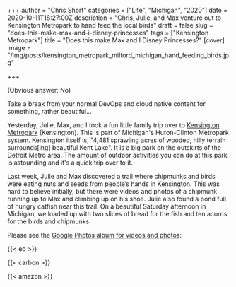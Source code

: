 +++
author = "Chris Short"
categories = ["Life", "Michigan", "2020"]
date = 2020-10-11T18:27:00Z
description = "Chris, Julie, and Max venture out to Kensington Metropark to hand feed the local birds"
draft = false
slug = "does-this-make-max-and-i-disney-princesses"
tags = ["Kensington Metropark"]
title = "Does this make Max and I Disney Princesses?"
[cover]
image = "/img/posts/kensington_metropark_milford_michigan_hand_feeding_birds.jpg"

+++

(Obvious answer: No)

Take a break from your normal DevOps and cloud native content for something, rather beautiful...

Yesterday, Julie, Max, and I took a fun little family trip over to [Kensington Metropark](https://www.metroparks.com/parks/kensington-metropark/) (Kensington). This is part of Michigan's Huron-Clinton Metropark system. Kensington itself is, "4,481 sprawling acres of wooded, hilly terrain surrounds[ing] beautiful Kent Lake". It is a big park on the outskirts of the Detroit Metro area. The amount of outdoor activities you can do at this park is astounding and it's a quick trip over to it.

Last week, Julie and Max discovered a trail where chipmunks and birds were eating nuts and seeds from people’s hands in Kensington. This was hard to believe initially, but there were videos and photos of a chipmunk running up to Max and climbing up on his shoe. Julie also found a pond full of hungry catfish near this trail. On a beautiful Saturday afternoon in Michigan, we loaded up with two slices of bread for the fish and ten acorns for the birds and chipmunks.

Please see the [Google Photos album for videos and photos](https://photos.app.goo.gl/wxck6bpAXsrkRWaz8):

<script src="https://cdn.jsdelivr.net/npm/publicalbum@latest/embed-ui.min.js" async></script>
<div class="pa-gallery-player-widget" style="width:100%; height:720px; display:none;"
  data-link="https://photos.app.goo.gl/wxck6bpAXsrkRWaz8"
  data-title="Kensington Metropark 2020-10-10"
  data-description="Chris, Julie, and Max venture out to Kensington Metropark to hand feed the local birds">
  <object data="https://lh3.googleusercontent.com/kiuU3u5Tnonr-Viu-nlq_E-mjzqEnR2kYBHeqjmmfoPSi1Y66arjPT-OITOvN7b8Keo0s9Qckw_cbARyKUI6UhNGuS-UX-juNZ9twG9tyUjiH5h3becBXDGvIsjbgPYhQLpbjaql1n8=w1920-h1080"></object>
  <object data="https://lh3.googleusercontent.com/InuIffr2Vj8AWPPN2ZWZ1GItq36ecvBJNpqocmqnHvcfxCMarl8xP2kThlz9UG5xBXZGBxTvqx2ES0IvZ15S1wwoG1z3zs01NrAVmWxmkRkiET1Gx2ML4TNvZpkxRjt-_IGLN7sUli8=w1920-h1080"></object>
  <object data="https://lh3.googleusercontent.com/aX5j5a_aYbYrfE2zbycPewNIZF9Q07M0H7DdAC4EuDPZu-3A_1ebqPeo4aI5hsO0-XFwHADz4oMtw1zA8Vg8rhqrTpmgnRoAouvrUeDZW04-cEbipOojkae1QTrG0h_1YI19WFLdY1c=w1920-h1080"></object>
  <object data="https://lh3.googleusercontent.com/JBBw5O_NQ5RuEQ0Ud8c7DF9MG5PBM7NmGzwspmjmUqALQEgJZYMtwdvLiHqzwbbUp9852iJ9veKMLzouMLN1WjAZlJ4wU6TwHtE54qr-046xN_lT0vca-md3f5YcUcOt3fGbV1L92Cc=w1920-h1080"></object>
  <object data="https://lh3.googleusercontent.com/WPofOQKBOLWUyyI1XyaFImDnIbR7kJt9n8xB2hqfp6rA50rCp-Ghfsjs1VTD7Q1IzSe-gjzJu42_tLjyhZbZzrPBuo0C08miATyIeJXKR2wJMCk8djerW7VLv-ZDoeUCP88I-3xUSFs=w1920-h1080"></object>
  <object data="https://lh3.googleusercontent.com/1ASPuSnccIqiJJO7VHGa3glTLaaqXVuKjLj8mYuZjYxIfpFoIaWAvKwz51LQH7SRsoPyg4AeJvYlhRr_q5dSLfsIBbnBaG747S94ZS2BIYlvrdTFjvZkgduFu8LiV0lCmMinWRzgqBg=w1920-h1080"></object>
  <object data="https://lh3.googleusercontent.com/_Q3n23gMmgsCoElzoiMFwiiiYnYreZ9NaYsnuMVZsONZHbeFEO2r4iNYsGviV1k7OCtwWEJ3XgD3UkX5ZtjlQU2-TTVciACCH8cJ8RA0Lrdb39R8biXHQShjQmoCTABe27jGstPdE_s=w1920-h1080"></object>
  <object data="https://lh3.googleusercontent.com/5VNrIgvg449Mi28M77FWIw_h316CD4tgQ3psJCMEF57J-VQXsV88ASAB_XiRLsRGvW1lOSG_rFtjc0X0zZs0HQYfaNw1Q7Udcm-fcZEidIGVp4Guqnt3HMfDTwzwyesQi6mD6A3y9BU=w1920-h1080"></object>
  <object data="https://lh3.googleusercontent.com/u9VWserjH0FvqQSTJoXWNT4wrE1VIMFp33yl7OvoGy-7s7oQ_oGGcCmSCaP8glnJ-pZufYFJ6kf-E8586ON6qzpNnvWZcAPpB2XZ9Ya09GVPgGJZ275wUxqRZRzVzRypIoA5FzIj_u4=w1920-h1080"></object>
  <object data="https://lh3.googleusercontent.com/AlGBkJrUmGGB4sNxK33U8XRoiZ9BaEEwvdG6lOM6kUYn1cmNZOerfUzrspP8BfaPMfGUyKlECcfOO7uh00b9Fg0NXm3Z0BpGbkfKBnVlLmWpmvE-Kl7sbLMRqpx8xubyAIV7FwXXKzY=w1920-h1080"></object>
  <object data="https://lh3.googleusercontent.com/uxRxY4nhnm465gJMcVifM31bUXUHXvX-Ko7mcbJY0Okq13oYS43YByh6fW3Fp2o7QwZUltatw2Kppdw3FPglmvL6PVuQB_JF-MjVy1aDY0MnQszJS387YRsd4Isc_LjO9fIPVxJ_Sfc=w1920-h1080"></object>
  <object data="https://lh3.googleusercontent.com/loT-81BBunmmE1XcLwkVefzujMLMrxgFnked5kJcM1-qdrc96HjsnKMSGBfKaCAqkJ4FbswUQl7bjBTsMAWbAJQnKq5s35M6c8Qr7mXkrIRNZotJtRWlkcTDbc9NLE_eibJmGbcEdsY=w1920-h1080"></object>
  <object data="https://lh3.googleusercontent.com/9Xfqeng6nig3R1VnLhr09PhZaReZ42BFNYgy_GqDzlLxonADIgR0MKdFcNHWrfQ9ioOjXe1oy6L63fiFwCqTqzB-LlL75O0zw43gvfs8WkaFjk1UFH5hW53LL7bWsPb-kDVB-MU8jo4=w1920-h1080"></object>
  <object data="https://lh3.googleusercontent.com/8FZm1Wmez0ecjR1yQ1uurkG5s5ZcyvWGE18AANMpnmuDfezHOIX4yB8qfZPyn3fFRaDCZlxRiQsVQ9AYSr0l6DBEsl7Ghtm7lyEGI7QQ3yNiSmtkezExg32NxrVTZFNPKaYjgYtOf38=w1920-h1080"></object>
  <object data="https://lh3.googleusercontent.com/mUbWTSz1UP_YcvQD1y7UFdqU-s9hDNvYNwJkcld3CQC3LQ3Hl_06CyIh6SN2C-bljHZ3XhDvhfmFyQGzYwqTafCq5BvKAn5-KoVSsdx7YKF27JNnEeUEea7HNx-M8CtDJUX1IrbqRMc=w1920-h1080"></object>
  <object data="https://lh3.googleusercontent.com/wgPF-p2Aq_kRNkIlna7a_RfqbwH9ZNyDbunqMcXCAbW04tBDnMP6fg9Tt3TQUg2ookTf2bXOl2PtZbAimFOhPQyciIfC3isBq5jy_o1V7JRB5Nc7sYbwxN3nNC1N7CVxdZbVlHvBiXc=w1920-h1080"></object>
  <object data="https://lh3.googleusercontent.com/gcBaJXt3hE19KRO2YZxsY26ollCGlrJuKCYB0wE6OcXU-oAo-ar5Mzuzd0-tEWHofZSGNirW5OV4Nc6dDQlku6eXJsRy8zU56P4o70E1xCr_cJLyWTbqeEknqmI0lSPsyAPt1tb71QQ=w1920-h1080"></object>
  <object data="https://lh3.googleusercontent.com/enhwuYg7cmCBUnkGBb4qCnn1DYwMZDuxRNbBbLmJDRshY83WAwXTVf9mXILICo8_uL-Ql5lFwycEDZXiq3lYMG5zQpM31N3OBQ2TldowVSzCA1gdeyP01M6gQWVKFLLIh5336XfBEK8=w1920-h1080"></object>
  <object data="https://lh3.googleusercontent.com/_QgJdVnObnIK1QVLeD9IJ9mNAQ41wk6Ats15pFctLGRidB5ZAbfl4E3JVkVfl0YWoqMf-aNWsXfOFMfUNdwlNlhzqoYwQ9nHhAzcE9Sq9RwJXofDfbtxvAOwISkzs8SAKlaOf9v7f3A=w1920-h1080"></object>
  <object data="https://lh3.googleusercontent.com/kphj1aOjlPvUewS41EtPhEjR9Iex0rkB6QV9KTrTSLQwGVIz1dIj7H9ANbBYI_0_haKyAeQ2_s3V3YWIdH8nGIalcE7cF4tD_t9w38QASTGdecjLL2pfzc_HTZgWU2hDBkM_NzIgY_k=w1920-h1080"></object>
  <object data="https://lh3.googleusercontent.com/6Tkgil86kaOi7wAqmgSbv0vD5DIoMmVY4ywGhokVBrea68XaNLcLR0w2sNGyan1uhS6PDDgoDsB5O5oOcLxstayY3_fIL8oWpgLMXUqdXQZPoAZ9DaqDrfmkKew_Z8m-ReMW7tBYhps=w1920-h1080"></object>
  <object data="https://lh3.googleusercontent.com/3yH3YbOrDEhavKd5pcxPRlPDfGeQFDA0UzmTIsfDDZxJ5M4neCo168DuoSQnLYSq6NWnL3Qmy88Qr06IdGZF5wHaSGyfRxGv8XBh2G3FFEmEaPIn0KBJwwpabTTNkXY1DOyNZhGHOVM=w1920-h1080"></object>
</div>

{{< eo >}}

{{< carbon >}}

{{< amazon >}}
